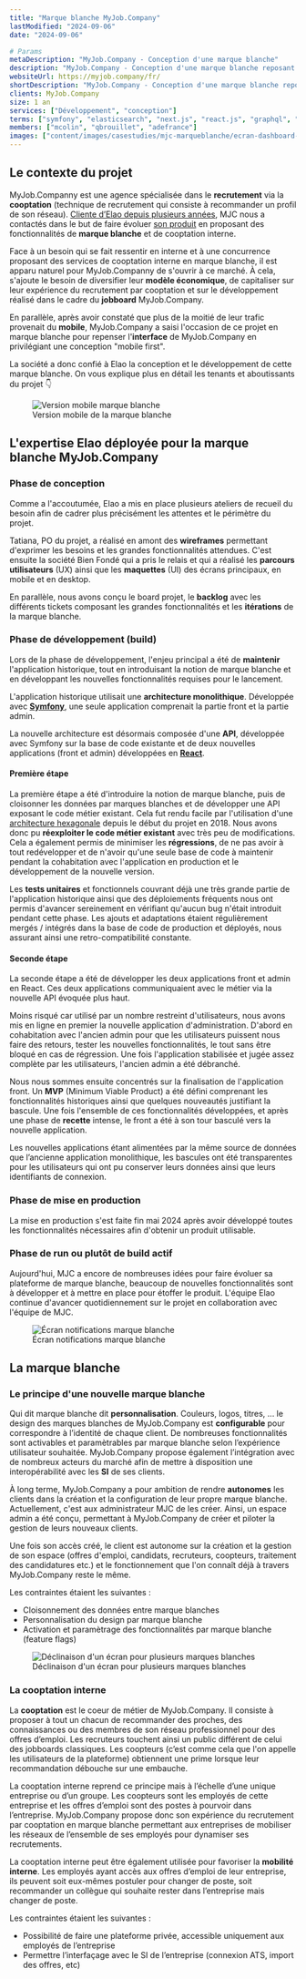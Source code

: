 ```yaml
---
title: "Marque blanche MyJob.Company"
lastModified: "2024-09-06"
date: "2024-09-06"

# Params
metaDescription: "MyJob.Company - Conception d'une marque blanche"
description: "MyJob.Company - Conception d'une marque blanche reposant sur le principe de la cooptation"
websiteUrl: https://myjob.company/fr/
shortDescription: "MyJob.Company - Conception d'une marque blanche reposant sur le principe de la cooptation"
clients: MyJob.Company
size: 1 an
services: ["Développement", "conception"]
terms: ["symfony", "elasticsearch", "next.js", "react.js", "graphql", "pwa"]
members: ["mcolin", "qbrouillet", "adefrance"]
images: ["content/images/casestudies/mjc-marqueblanche/ecran-dashboard-mjc.jpg"]
---
```


## Le contexte du projet

MyJob.Companny est une agence spécialisée dans le **recrutement** via la **cooptation** (technique de recrutement qui consiste à recommander un profil de son réseau). <a href="https://www.elao.com/etudes-de-cas/mjc" target="blank">Cliente d’Elao depuis plusieurs années</a>, MJC nous a contactés dans le but de faire évoluer <a href="https://myjob.company/" target="blank">son produit</a> en proposant des fonctionnalités de **marque blanche** et de cooptation interne. 


Face à un besoin qui se fait ressentir en interne et à une concurrence proposant des services de cooptation interne en marque blanche, il est apparu naturel pour MyJob.Companny de s'ouvrir à ce marché. À cela, s'ajoute le besoin de diversifier leur **modèle économique**, de capitaliser sur leur expérience du recrutement par cooptation et sur le développement réalisé dans le cadre du **jobboard** MyJob.Company. 

En parallèle, après avoir constaté que plus de la moitié de leur trafic provenait du **mobile**, MyJob.Company a saisi l'occasion de ce projet en marque blanche pour repenser l'**interface** de MyJob.Company en privilégiant une conception "mobile first".

La société a donc confié à Elao la conception et le développement de cette marque blanche. On vous explique plus en détail les tenants et aboutissants du projet 👇

<figure>
    <img src="content/images/casestudies/mjc-marqueblanche/ecran-mobile-mjc.jpg" alt="Version mobile marque blanche">
    <figcaption>
      <span class="figure__legend">Version mobile de la marque blanche</span>
    </figcaption>
</figure>

## L'expertise Elao déployée pour la marque blanche MyJob.Company

### Phase de conception 

Comme a l'accoutumée, Elao a mis en place plusieurs ateliers de recueil du besoin afin de cadrer plus précisément les attentes et le périmètre du projet. 

Tatiana, PO du projet, a réalisé en amont des **wireframes** permettant d'exprimer les besoins et les grandes fonctionnalités attendues. 
C'est ensuite la société Bien Fondé qui a pris le relais et qui a réalisé les **parcours utilisateurs** (UX) ainsi que les **maquettes** (UI) des écrans principaux, en mobile et en desktop. 

En parallèle, nous avons conçu le board projet, le **backlog** avec les différents tickets composant les grandes fonctionnalités et les **itérations** de la marque blanche. 


### Phase de développement (build)

Lors de la phase de développement, l'enjeu principal a été de **maintenir** l'application historique, tout en introduisant la notion de marque blanche et en développant les nouvelles fonctionnalités requises pour le lancement.

L'application historique utilisait une **architecture monolithique**. Développée avec <a href="https://www.elao.com/glossaire/symfony" target="blank">**Symfony**</a>, une seule application comprenait la partie front et la partie admin.

La nouvelle architecture est désormais composée d'une **API**, développée avec Symfony sur la base de code existante et de deux nouvelles applications (front et admin) développées en <a href="https://www.elao.com/glossaire/react" target="blank">**React**</a>.

#### Première étape

La première étape a été d'introduire la notion de marque blanche, puis de cloisonner les données par marques blanches et de développer une API exposant le code métier existant. Cela fut rendu facile par l'utilisation d'une <a href="https://www.elao.com/blog/dev/architecture-hexagonale-symfony" target="blank">architecture hexagonale</a> depuis le début du projet en 2018. Nous avons donc pu **réexploiter le code métier existant** avec très peu de modifications. Cela a également permis de minimiser les **régressions**, de ne pas avoir à tout redévelopper et de n'avoir qu'une seule base de code à maintenir pendant la cohabitation avec l'application en production et le développement de la nouvelle version.

Les **tests unitaires** et fonctionnels couvrant déjà une très grande partie de l'application historique ainsi que des déploiements fréquents nous ont permis d'avancer sereinement en vérifiant qu'aucun bug n'était introduit pendant cette phase. Les ajouts et adaptations étaient régulièrement mergés / intégrés dans la base de code de production et déployés, nous assurant ainsi une retro-compatibilité constante.

#### Seconde étape

La seconde étape a été de développer les deux applications front et admin en React. Ces deux applications communiquaient avec le métier via la nouvelle API évoquée plus haut. 

Moins risqué car utilisé par un nombre restreint d'utilisateurs, nous avons mis en ligne en premier la nouvelle application d'administration. D'abord en cohabitation avec l'ancien admin pour que les utilisateurs puissent nous faire des retours, tester les nouvelles fonctionnalités, le tout sans être bloqué en cas de régression. Une fois l'application stabilisée et jugée assez complète par les utilisateurs, l'ancien admin a été débranché.

Nous nous sommes ensuite concentrés sur la finalisation de l'application front. Un **MVP** (Minimum Viable Product) a été défini comprenant les fonctionnalités historiques ainsi que quelques nouveautés justifiant la bascule. Une fois l'ensemble de ces fonctionnalités développées, et après une phase de **recette** intense, le front a été à son tour basculé vers la nouvelle application.

Les nouvelles applications étant alimentées par la même source de données que l’ancienne application monolithique, les bascules ont été transparentes pour les utilisateurs qui ont pu conserver leurs données ainsi que leurs identifiants de connexion.

### Phase de mise en production 

La mise en production s'est faite fin mai 2024 après avoir développé toutes les fonctionnalités nécessaires afin d'obtenir un produit utilisable. 

### Phase de run ou plutôt de build actif 

Aujourd'hui, MJC a encore de nombreuses idées pour faire évoluer sa plateforme de marque blanche, beaucoup de nouvelles fonctionnalités sont à développer et à mettre en place pour étoffer le produit. 
L'équipe Elao continue d'avancer quotidiennement sur le projet en collaboration avec l'équipe de MJC.

<figure>
    <img src="content/images/casestudies/mjc-marqueblanche/ecran-notifications-cv-mjc.jpg" alt="Écran notifications marque blanche">
    <figcaption>
      <span class="figure__legend">Écran notifications marque blanche</span>
    </figcaption>
</figure>


## La marque blanche 

### Le principe d'une nouvelle marque blanche 

Qui dit marque blanche dit **personnalisation**. Couleurs, logos, titres, ... le design des marques blanches de MyJob.Company est **configurable** pour correspondre à l’identité de chaque client. De nombreuses fonctionnalités sont activables et paramètrables par marque blanche selon l’expérience utilisateur souhaitée. MyJob.Company propose également l’intégration avec de nombreux acteurs du marché afin de mettre à disposition une interopérabilité avec les **SI** de ses clients.

À long terme, MyJob.Company a pour ambition de rendre **autonomes** les clients dans la création et la configuration de leur propre marque blanche. Actuellement, c'est aux administrateur MJC de les créer. Ainsi, un espace admin a été conçu, permettant à MyJob.Company de créer et piloter la gestion de leurs nouveaux clients. 

Une fois son accès créé, le client est autonome sur la création et la gestion de son espace (offres d'emploi, candidats, recruteurs, coopteurs, traitement des candidatures etc.) et le fonctionnement que l'on connaît déjà à travers MyJob.Company reste le même. 

Les contraintes étaient les suivantes :

* Cloisonnement des données entre marque blanches
* Personnalisation du design par marque blanche
* Activation et paramètrage des fonctionnalités par marque blanche (feature flags)

<figure>
    <img src="content/images/casestudies/mjc-marqueblanche/ecran-marqueblanche-mjc.jpg" alt="Déclinaison d'un écran pour plusieurs marques blanches">
    <figcaption>
      <span class="figure__legend">Déclinaison d'un écran pour plusieurs marques blanches</span>
    </figcaption>
</figure>

### La cooptation interne 

La **cooptation** est le coeur de métier de MyJob.Company. Il consiste à proposer à tout un chacun de recommander des proches, des connaissances ou des membres de son réseau professionnel pour des offres d’emploi. Les recruteurs touchent ainsi un public différent de celui des jobboards classiques. Les coopteurs (c’est comme cela que l'on appelle les utilisateurs de la plateforme) obtiennent une prime lorsque leur recommandation débouche sur une embauche.

La cooptation interne reprend ce principe mais à l’échelle d’une unique entreprise ou d’un groupe. Les coopteurs sont les employés de cette entreprise et les offres d’emploi sont des postes à pourvoir dans l’entreprise. MyJob.Company propose donc son expérience du recrutement par cooptation en marque blanche permettant aux entreprises de mobiliser les réseaux de l’ensemble de ses employés pour dynamiser ses recrutements.

La cooptation interne peut être également utilisée pour favoriser la **mobilité interne**. Les employés ayant accès aux offres d’emploi de leur entreprise, ils peuvent soit eux-mêmes postuler pour changer de poste, soit recommander un collègue qui souhaite rester dans l’entreprise mais changer de poste.

Les contraintes étaient les suivantes :

* Possibilité de faire une plateforme privée, accessible uniquement aux employés de l’entreprise
* Permettre l’interfaçage avec le SI de l’entreprise (connexion ATS, import des offres, etc)
